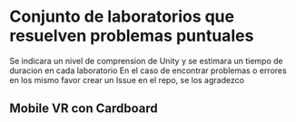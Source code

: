 # Conjunto de laboratorios que resuelven problemas puntuales
Se indicara un nivel de comprension de Unity y se estimara un tiempo de duracion en cada laboratorio
En el caso de encontrar problemas o errores en los mismo favor crear un Issue en el repo, se los agradezco

## Mobile VR con Cardboard
